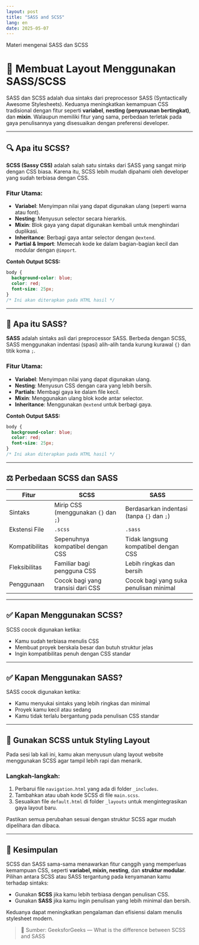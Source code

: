 ```yaml
---
layout: post
title: "SASS and SCSS"
lang: en
date: 2025-05-07
---
```


Materi mengenai SASS dan SCSS

# 🧩 Membuat Layout Menggunakan SASS/SCSS

SASS dan SCSS adalah dua sintaks dari preprocessor SASS (Syntactically Awesome Stylesheets). Keduanya meningkatkan kemampuan CSS tradisional dengan fitur seperti **variabel**, **nesting (penyusunan bertingkat)**, dan **mixin**. Walaupun memiliki fitur yang sama, perbedaan terletak pada gaya penulisannya yang disesuaikan dengan preferensi developer.

---

## 🔍 Apa itu SCSS?

**SCSS (Sassy CSS)** adalah salah satu sintaks dari SASS yang sangat mirip dengan CSS biasa. Karena itu, SCSS lebih mudah dipahami oleh developer yang sudah terbiasa dengan CSS.

### Fitur Utama:
- **Variabel**: Menyimpan nilai yang dapat digunakan ulang (seperti warna atau font).
- **Nesting**: Menyusun selector secara hierarkis.
- **Mixin**: Blok gaya yang dapat digunakan kembali untuk menghindari duplikasi.
- **Inheritance**: Berbagi gaya antar selector dengan `@extend`.
- **Partial & Import**: Memecah kode ke dalam bagian-bagian kecil dan modular dengan `@import`.

**Contoh Output SCSS:**

````css
body {
  background-color: blue;
  color: red;
  font-size: 25px;
}
/* Ini akan diterapkan pada HTML hasil */
````

---

## 🧵 Apa itu SASS?

**SASS** adalah sintaks asli dari preprocessor SASS. Berbeda dengan SCSS, SASS menggunakan indentasi (spasi) alih-alih tanda kurung kurawal `{}` dan titik koma `;`.

### Fitur Utama:
- **Variabel**: Menyimpan nilai yang dapat digunakan ulang.
- **Nesting**: Menyusun CSS dengan cara yang lebih bersih.
- **Partials**: Membagi gaya ke dalam file kecil.
- **Mixin**: Menggunakan ulang blok kode antar selector.
- **Inheritance**: Menggunakan `@extend` untuk berbagi gaya.

**Contoh Output SASS:**

````css
body {
  background-color: blue;
  color: red;
  font-size: 25px;
}
/* Ini akan diterapkan pada HTML hasil */
````

---

## ⚖️ Perbedaan SCSS dan SASS

| Fitur         | SCSS                                 | SASS                                  |
|---------------|---------------------------------------|----------------------------------------|
| Sintaks       | Mirip CSS (menggunakan `{}` dan `;`)  | Berdasarkan indentasi (tanpa `{}` dan `;`) |
| Ekstensi File | `.scss`                               | `.sass`                                |
| Kompatibilitas| Sepenuhnya kompatibel dengan CSS      | Tidak langsung kompatibel dengan CSS   |
| Fleksibilitas | Familiar bagi pengguna CSS            | Lebih ringkas dan bersih               |
| Penggunaan    | Cocok bagi yang transisi dari CSS     | Cocok bagi yang suka penulisan minimal |

---

## ✅ Kapan Menggunakan SCSS?

SCSS cocok digunakan ketika:
- Kamu sudah terbiasa menulis CSS
- Membuat proyek berskala besar dan butuh struktur jelas
- Ingin kompatibilitas penuh dengan CSS standar

---

## ✅ Kapan Menggunakan SASS?

SASS cocok digunakan ketika:
- Kamu menyukai sintaks yang lebih ringkas dan minimal
- Proyek kamu kecil atau sedang
- Kamu tidak terlalu bergantung pada penulisan CSS standar

---

## 🎨 Gunakan SCSS untuk Styling Layout

Pada sesi lab kali ini, kamu akan menyusun ulang layout website menggunakan SCSS agar tampil lebih rapi dan menarik.

### Langkah-langkah:
1. Perbarui file `navigation.html` yang ada di folder `_includes`.
2. Tambahkan atau ubah kode SCSS di file `main.scss`.
3. Sesuaikan file `default.html` di folder `_layouts` untuk mengintegrasikan gaya layout baru.

Pastikan semua perubahan sesuai dengan struktur SCSS agar mudah dipelihara dan dibaca.

---

## 📝 Kesimpulan

SCSS dan SASS sama-sama menawarkan fitur canggih yang memperluas kemampuan CSS, seperti **variabel, mixin, nesting**, dan **struktur modular**. Pilihan antara SCSS atau SASS tergantung pada kenyamanan kamu terhadap sintaks:

- Gunakan **SCSS** jika kamu lebih terbiasa dengan penulisan CSS.
- Gunakan **SASS** jika kamu ingin penulisan yang lebih minimal dan bersih.

Keduanya dapat meningkatkan pengalaman dan efisiensi dalam menulis stylesheet modern.

> 🔗 Sumber: GeeksforGeeks — What is the difference between SCSS and SASS

